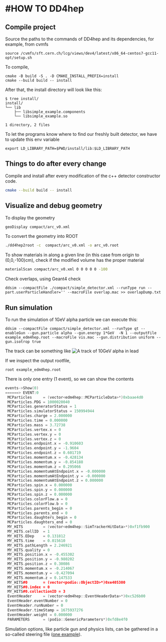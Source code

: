 #HOW TO DD4hep
==============

## Compile project

Source the paths to the commands of DD4hep and its dependencies, for example, from cvmfs

```shell
source /cvmfs/sft.cern.ch/lcg/views/dev4/latest/x86_64-centos7-gcc11-opt/setup.sh 
```

To compile,
```shell
cmake -B build -S . -D CMAKE_INSTALL_PREFIX=install
cmake --build build -- install
```

After that, the install directory will look like this:

```shell
$ tree install/
install/
└── lib
    ├── libsimple_example.components
    └── libsimple_example.so

1 directory, 2 files
```

To let the programs know where to find our freshly built detector, we have to update this env variable

```shell
export LD_LIBRARY_PATH=$PWD/install/lib:$LD_LIBRARY_PATH
```

## Things to do after every change

Compile and install after every modification of the c++ detector constructor code.

```bash
cmake --build build -- install
```

## Visualize and debug geometry

To display the geometry

```bash
geoDisplay compact/arc_v0.xml
```

To convert the geometry into ROOT

```bash
./dd4hep2root -c  compact/arc_v0.xml -o arc_v0.root
```


To show materials in along a given line (in this case from origin to (0,0,-100)cm), check if the modified volume has the proper material

```bash
materialScan compact/arc_v0.xml 0 0 0 0 0 -100
```

Check overlaps, using Geant4 check
```shell
ddsim --compactFile ./compact/simple_detector.xml --runType run --part.userParticleHandler='' --macroFile overlap.mac >> overlapDump.txt
```

## Run simulation

To run the simulation of 1GeV alpha particle we can execute this:

```shell
ddsim --compactFile compact/simple_detector.xml --runType qt --enableGun --gun.particle alpha --gun.energy 1*GeV  -N 1 --outputFile example_edm4hep.root --macroFile vis.mac --gun.distribution uniform --gun.isotrop true
```

The track can be something like ![A track of 10GeV alpha in lead](https://mattermost.web.cern.ch/files/f1tnt4n4n7dabk7zpbnwxbyxdc/public?h=usG4tmiWGuhWBAujICrw-K5bv63s6TR0izjSpG4CvjM)

If we inspect the output rootfile,

```shell
root example_edm4hep.root
```

There is only one entry (1 event), so we can show the contents

```cpp
events->Show(0)
======> EVENT:0
 MCParticles     = (vector<edm4hep::MCParticleData>*)0xbaae4d0
 MCParticles.PDG = 1000020040
 MCParticles.generatorStatus = 1
 MCParticles.simulatorStatus = 150994944
 MCParticles.charge = 2.000000
 MCParticles.time = 0.000000
 MCParticles.mass = 3.72738
 MCParticles.vertex.x = 0
 MCParticles.vertex.y = 0
 MCParticles.vertex.z = 0
 MCParticles.endpoint.x = -0.910603
 MCParticles.endpoint.y = -1.9604
 MCParticles.endpoint.z = 0.601719
 MCParticles.momentum.x = -0.428134
 MCParticles.momentum.y = -0.854188
 MCParticles.momentum.z = 0.295066
 MCParticles.momentumAtEndpoint.x = -0.000000
 MCParticles.momentumAtEndpoint.y = -0.000000
 MCParticles.momentumAtEndpoint.z = 0.000000
 MCParticles.spin.x = 0.000000
 MCParticles.spin.y = 0.000000
 MCParticles.spin.z = 0.000000
 MCParticles.colorFlow.a = 0
 MCParticles.colorFlow.b = 0
 MCParticles.parents_begin = 0
 MCParticles.parents_end = 0
 MCParticles.daughters_begin = 0
 MCParticles.daughters_end = 0
 MY_HITS         = (vector<edm4hep::SimTrackerHitData>*)0xf1fb900
 MY_HITS.cellID  = 1
 MY_HITS.EDep    = 0.131812
 MY_HITS.time    = 0.015610
 MY_HITS.pathLength = 2.246921
 MY_HITS.quality = 0
 MY_HITS.position.x = -0.455302
 MY_HITS.position.y = -0.980202
 MY_HITS.position.z = 0.30086
 MY_HITS.momentum.x = -0.214067
 MY_HITS.momentum.y = -0.427094
 MY_HITS.momentum.z = 0.147533
 MY_HITS#0       = (vector<podio::ObjectID>*)0xe405300
 MY_HITS#0.index = 0
 MY_HITS#0.collectionID = 3
 EventHeader     = (vector<edm4hep::EventHeaderData>*)0xc526b00
 EventHeader.eventNumber = 0
 EventHeader.runNumber = 0
 EventHeader.timeStamp = 1675937276
 EventHeader.weight = 0.000000
 PARAMETERS      = (podio::GenericParameters*)0xfd8e4f0
```

Simulation options, like particle gun and physics lists, can be gathered in a so-called steering file ([one example](https://github.com/atolosadelgado/ARC_detector/blob/f96e1990e40c0b51588464b8c53c2980968ca937/arcsim.py)).
